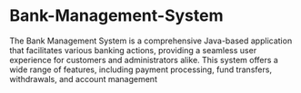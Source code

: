 # Bank-Management-System
The Bank Management System is a comprehensive Java-based application that facilitates various banking actions, providing a seamless user experience for customers and administrators alike. This system offers a wide range of features, including payment processing, fund transfers, withdrawals, and account management
